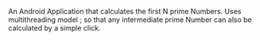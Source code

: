 An Android Application that calculates the first N prime Numbers. Uses multithreading model ; 
so that any intermediate prime Number can also be calculated by a simple click.
